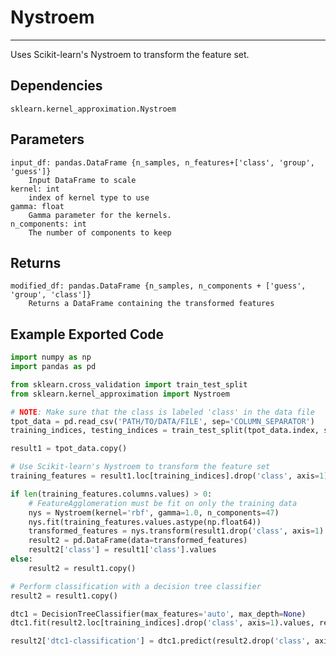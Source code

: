 # Nystroem
* * *

Uses Scikit-learn's Nystroem to transform the feature set.

## Dependencies
    sklearn.kernel_approximation.Nystroem


Parameters
----------
    input_df: pandas.DataFrame {n_samples, n_features+['class', 'group', 'guess']}
        Input DataFrame to scale
    kernel: int
        index of kernel type to use
    gamma: float
        Gamma parameter for the kernels.
    n_components: int
        The number of components to keep

Returns
-------
    modified_df: pandas.DataFrame {n_samples, n_components + ['guess', 'group', 'class']}
        Returns a DataFrame containing the transformed features

Example Exported Code
---------------------

```Python
import numpy as np
import pandas as pd

from sklearn.cross_validation import train_test_split
from sklearn.kernel_approximation import Nystroem

# NOTE: Make sure that the class is labeled 'class' in the data file
tpot_data = pd.read_csv('PATH/TO/DATA/FILE', sep='COLUMN_SEPARATOR')
training_indices, testing_indices = train_test_split(tpot_data.index, stratify=tpot_data['class'].values, train_size=0.75, test_size=0.25)

result1 = tpot_data.copy()

# Use Scikit-learn's Nystroem to transform the feature set
training_features = result1.loc[training_indices].drop('class', axis=1)

if len(training_features.columns.values) > 0:
    # FeatureAgglomeration must be fit on only the training data
    nys = Nystroem(kernel='rbf', gamma=1.0, n_components=47)
    nys.fit(training_features.values.astype(np.float64))
    transformed_features = nys.transform(result1.drop('class', axis=1).values.astype(np.float64))
    result2 = pd.DataFrame(data=transformed_features)
    result2['class'] = result1['class'].values
else:
    result2 = result1.copy()

# Perform classification with a decision tree classifier
result2 = result1.copy()

dtc1 = DecisionTreeClassifier(max_features='auto', max_depth=None)
dtc1.fit(result2.loc[training_indices].drop('class', axis=1).values, result2.loc[training_indices, 'class'].values)

result2['dtc1-classification'] = dtc1.predict(result2.drop('class', axis=1).values)

```
